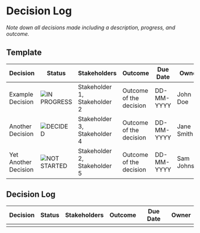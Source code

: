 # Decision Log

*Note down all decisions made including a description, progress, and outcome.*

## Template

| Decision | Status | Stakeholders | Outcome | Due Date | Owner |
|----------|--------|--------------|---------|----------|-------|
| Example Decision | ![IN PROGRESS](https://dummyimage.com/150x35/FFE000/000000&text=++IN+PROGRESS) | Stakeholder 1, Stakeholder 2 | Outcome of the decision | DD-MM-YYYY | John Doe |
| Another Decision | ![DECIDED](https://dummyimage.com/150x35/4caf50/000000&text=++DECIDED) | Stakeholder 3, Stakeholder 4 | Outcome of the decision | DD-MM-YYYY | Jane Smith |
| Yet Another Decision | ![NOT STARTED](https://dummyimage.com/150x35/909590/000000&text=++NOT+STARTED) | Stakeholder 2, Stakeholder 5 | Outcome of the decision | DD-MM-YYYY | Sam Johnson |




## Decision Log

| Decision | Status | Stakeholders | Outcome | Due Date | Owner |
|----------|--------|--------------|---------|----------|-------|
|  |  |  |  |  |  |
